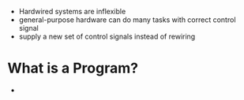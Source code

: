 - Hardwired systems are inflexible
- general-purpose hardware can do many tasks with correct control signal
- supply a new set of control signals instead of rewiring

# What is a Program?
- 
